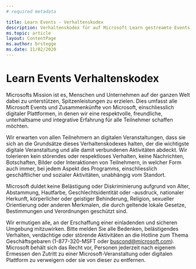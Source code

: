 ```yaml
---
# required metadata

title: Learn Events - Verhaltenskodex
description: Verhaltenskodex für auf Microsoft Learn gestreamte Events
ms.topic: article
layout: ContentPage
ms.author: brstegge
ms.date: 11/02/2020
---
```


# Learn Events Verhaltenskodex

Microsofts Mission ist es, Menschen und Unternehmen auf der ganzen Welt dabei zu unterstützen, Spitzenleistungen zu erzielen. Dies umfasst alle Microsoft Events und Zusammenkünfte von Microsoft, einschliesslich digitaler Plattformen, in denen wir eine respektvolle, freundliche, unterhaltsame und integrative Erfahrung für alle Teilnehmer schaffen möchten.

Wir erwarten von allen Teilnehmern an digitalen Veranstaltungen, dass sie sich an die Grundsätze dieses Verhaltenskodexes halten, der die wichtigste digitale Veranstaltung und alle damit verbundenen Aktivitäten abdeckt. Wir tolerieren kein störendes oder respektloses Verhalten, keine Nachrichten, Botschaften, Bilder oder Interaktionen von Teilnehmern, in welcher Form auch immer, bei jedem Aspekt des Programms, einschliesslich geschäftlicher und sozialer Aktivitäten, unabhängig vom Standort.

Microsoft duldet keine Belästigung oder Diskriminierung aufgrund von Alter, Abstammung, Hautfarbe, Geschlechtsidentität oder -ausdruck, nationaler Herkunft, körperlicher oder geistiger Behinderung, Religion, sexueller Orientierung oder anderen Merkmalen, die durch geltende lokale Gesetze, Bestimmungen und Verordnungen geschützt sind.

Wir ermutigen alle, an der Erschaffung einer einladenden und sicheren Umgebung mitzuwirken. Bitte melden Sie alle Bedenken, belästigendes Verhalten, verdächtige oder störende Aktivitäten an die Hotline zum Thema Geschäftsgebaren (1-877-320-MSFT oder buscond@microsoft.com). Microsoft behält sich das Recht vor, Personen jederzeit nach eigenem Ermessen den Zutritt zu einer Microsoft-Veranstaltung oder digitalen Plattform zu verweigern oder sie von dieser zu entfernen.

